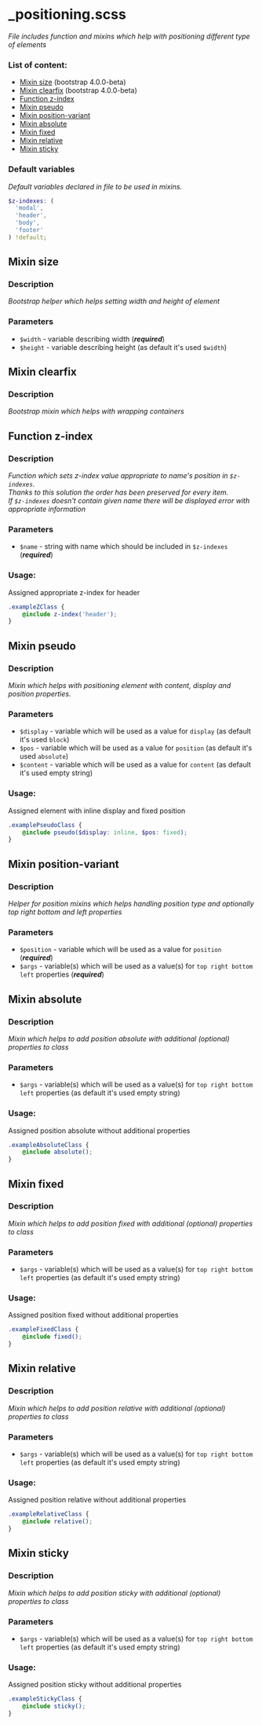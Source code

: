 # _positioning.scss
_File includes function and mixins which help with positioning different type of elements_

### List of content:

- [Mixin size](#function-size) (bootstrap 4.0.0-beta)
- [Mixin clearfix](#mixin-clearfix) (bootstrap 4.0.0-beta)
- [Function z-index](#function-z-index)
- [Mixin pseudo](#mixin-pseudo)
- [Mixin position-variant](#mixin-position-variant)
- [Mixin absolute](#mixin-absolute)
- [Mixin fixed](#mixin-fixed)
- [Mixin relative](#mixin-relative)
- [Mixin sticky](#mixin-sticky)


### Default variables
_Default variables declared in file to be used in mixins._

```scss
$z-indexes: (
  'modal',
  'header',
  'body',
  'footer'
) !default;
```

## Mixin size

### Description
_Bootstrap helper which helps setting width and height of element_

### Parameters
- `$width` - variable describing width (***required***)
- `$height` - variable describing height (as default it's used ```$width```)


## Mixin clearfix

### Description
_Bootstrap mixin which helps with wrapping containers_


## Function z-index

### Description
_Function which sets z-index value appropriate to name's position in ```$z-indexes```.<br />
Thanks to this solution the order has been preserved for every item.<br />
If ```$z-indexes``` doesn't contain given name there will be displayed error with appropriate information_

### Parameters
- `$name` - string with name which should be included in ```$z-indexes``` (***required***)

### Usage: 
Assigned appropriate z-index for header

```scss
.exampleZClass {
    @include z-index('header');
}
```


## Mixin pseudo

### Description
_Mixin which helps with positioning element with content, display and position properties._

### Parameters
- `$display` - variable which will be used as a value for ```display``` (as default it's used ```block```)
- `$pos` - variable which will be used as a value for ```position``` (as default it's used ```absolute```)
- `$content` - variable which will be used as a value for ```content``` (as default it's used empty string)

### Usage: 
Assigned element with inline display and fixed position

```scss
.examplePseudoClass {
    @include pseudo($display: inline, $pos: fixed);
}
```


## Mixin position-variant

### Description
_Helper for position mixins which helps handling position type and optionally top right bottom and left properties_

### Parameters
- `$position` - variable which will be used as a value for ```position``` (***required***)
- `$args` - variable(s) which will be used as a value(s) for ```top right bottom left``` properties (***required***)


## Mixin absolute

### Description
_Mixin which helps to add position absolute with additional (optional) properties to class_

### Parameters
- `$args` - variable(s) which will be used as a value(s) for ```top right bottom left``` properties (as default it's used empty string)

### Usage: 
Assigned position absolute without additional properties

```scss
.exampleAbsoluteClass {
    @include absolute();
}
```


## Mixin fixed

### Description
_Mixin which helps to add position fixed with additional (optional) properties to class_

### Parameters
- `$args` - variable(s) which will be used as a value(s) for ```top right bottom left``` properties (as default it's used empty string)

### Usage: 
Assigned position fixed without additional properties

```scss
.exampleFixedClass {
    @include fixed();
}
```

## Mixin relative

### Description
_Mixin which helps to add position relative with additional (optional) properties to class_

### Parameters
- `$args` - variable(s) which will be used as a value(s) for ```top right bottom left``` properties (as default it's used empty string)

### Usage: 
Assigned position relative without additional properties

```scss
.exampleRelativeClass {
    @include relative();
}
```

## Mixin sticky

### Description
_Mixin which helps to add position sticky with additional (optional) properties to class_

### Parameters
- `$args` - variable(s) which will be used as a value(s) for ```top right bottom left``` properties (as default it's used empty string)

### Usage: 
Assigned position sticky without additional properties

```scss
.exampleStickyClass {
    @include sticky();
}
```
